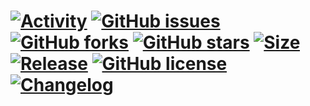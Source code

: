 # [![Activity](https://img.shields.io/github/commit-activity/m/EpicMorg/chocolatey?label=commits&style=flat-square)](https://github.com/EpicMorg/chocolatey/commits) [![GitHub issues](https://img.shields.io/github/issues/EpicMorg/chocolatey.svg?style=popout-square)](https://github.com/EpicMorg/chocolatey/issues) [![GitHub forks](https://img.shields.io/github/forks/EpicMorg/chocolatey.svg?style=popout-square)](https://github.com/EpicMorg/chocolatey/network) [![GitHub stars](https://img.shields.io/github/stars/EpicMorg/chocolatey.svg?style=popout-square)](https://github.com/EpicMorg/chocolatey/stargazers)  [![Size](https://img.shields.io/github/repo-size/EpicMorg/chocolatey?label=size&style=flat-square)](https://github.com/EpicMorg/chocolatey/archive/master.zip) [![Release](https://img.shields.io/github/v/release/EpicMorg/chocolatey?style=flat-square)](https://github.com/EpicMorg/chocolatey/releases)  [![GitHub license](https://img.shields.io/github/license/EpicMorg/chocolatey.svg?style=popout-square)](LICENSE.md) [![Changelog](https://img.shields.io/badge/Changelog-yellow.svg?style=popout-square)](CHANGELOG.md)
